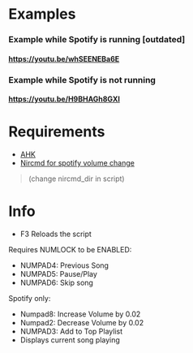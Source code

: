 # Examples
### Example while Spotify is running [outdated]
#### https://youtu.be/whSEENEBa6E

### Example while Spotify is not running
#### https://youtu.be/H9BHAGh8GXI

# Requirements
- [AHK](https://www.autohotkey.com/)
- [Nircmd for spotify volume change](http://www.nirsoft.net/utils/nircmd.html) 
>(change nircmd_dir in script)


# Info
- F3 Reloads the script

Requires NUMLOCK to be ENABLED:
- NUMPAD4: Previous Song
- NUMPAD5: Pause/Play
- NUMPAD6: Skip song

Spotify only:
- Numpad8: Increase Volume by 0.02
- Numpad2: Decrease Volume by 0.02
- NUMPAD3: Add to Top Playlist
- Displays current song playing
